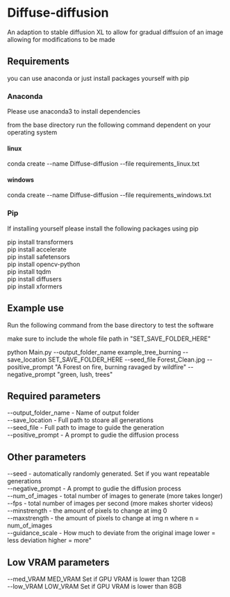 # Diffuse-diffusion
An adaption to stable diffusion XL to allow for gradual diffsuion of an image allowing for modifications to be made 

## Requirements
you can use anaconda or just install packages yourself with pip
### Anaconda
Please use anaconda3 to install dependencies 

from the base directory run the following command dependent on your operating system

#### linux
conda create --name Diffuse-diffusion --file requirements_linux.txt

#### windows
conda create --name Diffuse-diffusion --file requirements_windows.txt

### Pip

If installing yourself please install the following packages using pip

pip install transformers <br>
pip install accelerate <br>
pip install safetensors <br>
pip install opencv-python <br>
pip install tqdm <br>
pip install diffusers <br>
pip install xformers <br>

## Example use 

Run the following command from the base directory to test the software

make sure to include the whole file path in "SET_SAVE_FOLDER_HERE"

python Main.py --output_folder_name example_tree_burning --save_location SET_SAVE_FOLDER_HERE --seed_file Forest_Clean.jpg --positive_prompt "A Forest on fire, burning ravaged by wildfire" --negative_prompt "green, lush, trees"

## Required parameters

--output_folder_name - Name of output folder <br>
--save_location - Full path to stoare all generations <br>
--seed_file - Full path to image to guide the generation <br>
--positive_prompt - A prompt to gudie the diffusion process <br>

## Other parameters

--seed - automatically randomly generated. Set if you want repeatable generations <br>
--negative_prompt - A prompt to gudie the diffusion process <br>
--num_of_images - total number of images to generate (more takes longer) <br>
--fps - total number of images per second (more makes shorter videos) <br>
--minstrength - the amount of pixels to change at img 0 <br>
--maxstrength - the amount of pixels to change at img n where n = num_of_images <br>
--guidance_scale - How much to deviate from the original image lower = less deviation higher = more" <br>

## Low VRAM parameters
--med_VRAM MED_VRAM   Set if GPU VRAM is lower than 12GB <br>
--low_VRAM LOW_VRAM   Set if GPU VRAM is lower than 8GB <br>
